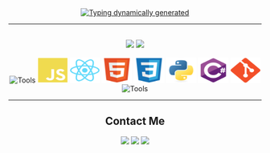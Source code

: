 <div align="center">
  <a target="_blank" href="https://vincenzofdg.github.io/">
    <img alt="Typing dynamically generated" src="https://readme-typing-svg.herokuapp.com?color=67D2F0&size=24&center=true&vCenter=true&multiline=true&height=80&lines=I+am+Vincenzo+F.+Di+Giacomo;Click+Here+!!+💥💥💥"/>
  </a>
</div>

<hr>
<br>

<div align="center">

 <img height="168em" src="https://github-readme-stats.vercel.app/api?username=Vincenzofdg&show_icons=true&theme=dark&include_all_commits=true&count_private=true"/>
 <img height="168em" src="https://github-readme-stats.vercel.app/api/top-langs/?username=Vincenzofdg&layout=compact&langs_count=7&theme=dark"/>
</div>
<div align="center" style="display: inline_block"><br>
 <img alt="Tools" height="35" width="45" src="https://media.giphy.com/media/jSKBmKkvo2dPQQtsR1/giphy.gif"/>
 <img alt="JavaScript" height="50" width="60" src="https://raw.githubusercontent.com/devicons/devicon/master/icons/javascript/javascript-plain.svg">
 <img alt="React" height="50" width="60" src="https://raw.githubusercontent.com/devicons/devicon/master/icons/react/react-original.svg">
 <img alt="HTML" height="50" width="60" src="https://raw.githubusercontent.com/devicons/devicon/master/icons/html5/html5-original.svg">
 <img alt="CSS" height="50" width="60" src="https://raw.githubusercontent.com/devicons/devicon/master/icons/css3/css3-original.svg">
 <img alt="Python" height="50" width="60" src="https://raw.githubusercontent.com/devicons/devicon/master/icons/python/python-original.svg">
 <img alt="Csharp" height="50" width="60" src="https://raw.githubusercontent.com/devicons/devicon/master/icons/csharp/csharp-original.svg">
 <img alt="Git" height="50" width="60" src="https://raw.githubusercontent.com/devicons/devicon/9f4f5cdb393299a81125eb5127929ea7bfe42889/icons/git/git-original.svg">
 <img alt="Tools" height="35" width="45" src="https://media.giphy.com/media/jSKBmKkvo2dPQQtsR1/giphy.gif"/>
</div>

<hr>

<div align="center">
 <h2>Contact Me</h2>
 <a href="" target="_blank"><img src="https://img.shields.io/badge/Discord-7289DA?style=for-the-badge&logo=discord&logoColor=white" target="_blank"></a> 
 <a href = "mailto:vincenzofdg@hotmail.com"><img src="https://img.shields.io/badge/-Hotmail-%23333?style=for-the-badge&logo=hotmail&logoColor=white" target="_blank"></a>
  <a href="https://www.linkedin.com/in/vincenzo-fedzuirek-di-giacomo-b52349198" target="_blank"><img src="https://img.shields.io/badge/-LinkedIn-%230077B5?style=for-the-badge&logo=linkedin&logoColor=white" target="_blank"></a>
 
<!-- ![Snake animation](https://github.com/Vincenzofdg/Vincenzofdg/blob/output/github-contribution-grid-snake.svg) -->
</div>

